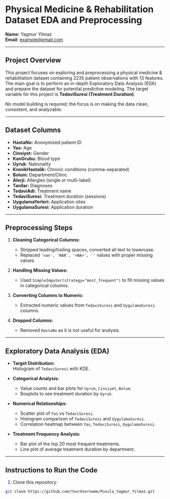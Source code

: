 # Physical Medicine & Rehabilitation Dataset EDA and Preprocessing

**Name:** Yagmur Yilmaz  
**Email:** example@email.com  

---

## Project Overview

This project focuses on exploring and preprocessing a physical medicine & rehabilitation dataset containing 2235 patient observations with 13 features. The main goal is to perform an in-depth Exploratory Data Analysis (EDA) and prepare the dataset for potential predictive modeling. The target variable for this project is **TedaviSuresi (Treatment Duration)**.  

No model building is required; the focus is on making the data clean, consistent, and analyzable.

---

## Dataset Columns

- **HastaNo:** Anonymized patient ID  
- **Yas:** Age  
- **Cinsiyet:** Gender  
- **KanGrubu:** Blood type  
- **Uyruk:** Nationality  
- **KronikHastalik:** Chronic conditions (comma-separated)  
- **Bolum:** Department/Clinic  
- **Alerji:** Allergies (single or multi-label)  
- **Tanilar:** Diagnoses  
- **TedaviAdi:** Treatment name  
- **TedaviSuresi:** Treatment duration (sessions)  
- **UygulamaYerleri:** Application sites  
- **UygulamaSuresi:** Application duration  

---

## Preprocessing Steps

1. **Cleaning Categorical Columns:**  
   - Stripped leading/trailing spaces, converted all text to lowercase.  
   - Replaced `'nan', 'NAN', '<NA>', ''` values with proper missing values.

2. **Handling Missing Values:**  
   - Used `SimpleImputer(strategy="most_frequent")` to fill missing values in categorical columns.  

3. **Converting Columns to Numeric:**  
   - Extracted numeric values from `TedaviSuresi` and `UygulamaSuresi` columns.  

4. **Dropped Columns:**  
   - Removed `HastaNo` as it is not useful for analysis.  

---

## Exploratory Data Analysis (EDA)

- **Target Distribution:**  
  Histogram of `TedaviSuresi` with KDE.

- **Categorical Analysis:**  
  - Value counts and bar plots for `Uyruk`, `Cinsiyet`, `Bolum`.  
  - Boxplots to see treatment duration by `Uyruk`.

- **Numerical Relationships:**  
  - Scatter plot of `Yas` vs `TedaviSuresi`.  
  - Histogram comparison of `TedaviSuresi` and `UygulamaSuresi`.  
  - Correlation heatmap between `Yas`, `TedaviSuresi`, `UygulamaSuresi`.

- **Treatment Frequency Analysis:**  
  - Bar plot of the top 20 most frequent treatments.  
  - Line plot of average treatment duration by department.

---

## Instructions to Run the Code

1. Clone this repository:
```bash
git clone https://github.com/YourUsername/Pusula_Yagmur_Yilmaz.git
